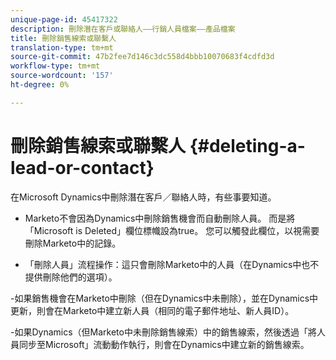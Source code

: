 ```yaml
---
unique-page-id: 45417322
description: 刪除潛在客戶或聯絡人——行銷人員檔案——產品檔案
title: 刪除銷售線索或聯繫人
translation-type: tm+mt
source-git-commit: 47b2fee7d146c3dc558d4bbb10070683f4cdfd3d
workflow-type: tm+mt
source-wordcount: '157'
ht-degree: 0%

---
```



# 刪除銷售線索或聯繫人 {#deleting-a-lead-or-contact}

在Microsoft Dynamics中刪除潛在客戶／聯絡人時，有些事要知道。

- Marketo不會因為Dynamics中刪除銷售機會而自動刪除人員。 而是將「Microsoft is Deleted」欄位標幟設為true。 您可以觸發此欄位，以視需要刪除Marketo中的記錄。

- 「刪除人員」流程操作：這只會刪除Marketo中的人員（在Dynamics中也不提供刪除他們的選項）。

-如果銷售機會在Marketo中刪除（但在Dynamics中未刪除），並在Dynamics中更新，則會在Marketo中建立新人員（相同的電子郵件地址、新人員ID）。

-如果Dynamics（但Marketo中未刪除銷售線索）中的銷售線索，然後透過「將人員同步至Microsoft」流動動作執行，則會在Dynamics中建立新的銷售線索。
